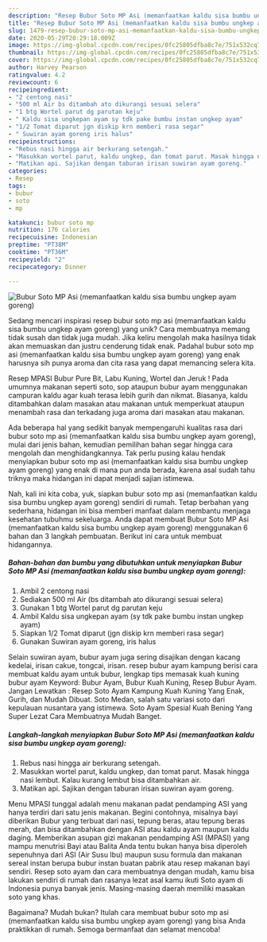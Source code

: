 ```yaml
---
description: "Resep Bubur Soto MP Asi (memanfaatkan kaldu sisa bumbu ungkep ayam goreng), Lezat"
title: "Resep Bubur Soto MP Asi (memanfaatkan kaldu sisa bumbu ungkep ayam goreng), Lezat"
slug: 1479-resep-bubur-soto-mp-asi-memanfaatkan-kaldu-sisa-bumbu-ungkep-ayam-goreng-lezat
date: 2020-05-29T20:29:18.009Z
image: https://img-global.cpcdn.com/recipes/0fc25805dfba8c7e/751x532cq70/bubur-soto-mp-asi-memanfaatkan-kaldu-sisa-bumbu-ungkep-ayam-goreng-foto-resep-utama.jpg
thumbnail: https://img-global.cpcdn.com/recipes/0fc25805dfba8c7e/751x532cq70/bubur-soto-mp-asi-memanfaatkan-kaldu-sisa-bumbu-ungkep-ayam-goreng-foto-resep-utama.jpg
cover: https://img-global.cpcdn.com/recipes/0fc25805dfba8c7e/751x532cq70/bubur-soto-mp-asi-memanfaatkan-kaldu-sisa-bumbu-ungkep-ayam-goreng-foto-resep-utama.jpg
author: Harvey Pearson
ratingvalue: 4.2
reviewcount: 6
recipeingredient:
- "2 centong nasi"
- "500 ml Air bs ditambah ato dikurangi sesuai selera"
- "1 btg Wortel parut dg parutan keju"
- " Kaldu sisa ungkepan ayam sy tdk pake bumbu instan ungkep ayam"
- "1/2 Tomat diparut jgn diskip krn memberi rasa segar"
- " Suwiran ayam goreng iris halus"
recipeinstructions:
- "Rebus nasi hingga air berkurang setengah."
- "Masukkan wortel parut, kaldu ungkep, dan tomat parut. Masak hingga nasi lembut. Kalau kurang lembut bisa ditambahkan air."
- "Matikan api. Sajikan dengan taburan irisan suwiran ayam goreng."
categories:
- Resep
tags:
- bubur
- soto
- mp

katakunci: bubur soto mp 
nutrition: 176 calories
recipecuisine: Indonesian
preptime: "PT38M"
cooktime: "PT36M"
recipeyield: "2"
recipecategory: Dinner

---
```



![Bubur Soto MP Asi (memanfaatkan kaldu sisa bumbu ungkep ayam goreng)](https://img-global.cpcdn.com/recipes/0fc25805dfba8c7e/751x532cq70/bubur-soto-mp-asi-memanfaatkan-kaldu-sisa-bumbu-ungkep-ayam-goreng-foto-resep-utama.jpg)

Sedang mencari inspirasi resep bubur soto mp asi (memanfaatkan kaldu sisa bumbu ungkep ayam goreng) yang unik? Cara membuatnya memang tidak susah dan tidak juga mudah. Jika keliru mengolah maka hasilnya tidak akan memuaskan dan justru cenderung tidak enak. Padahal bubur soto mp asi (memanfaatkan kaldu sisa bumbu ungkep ayam goreng) yang enak harusnya sih punya aroma dan cita rasa yang dapat memancing selera kita.

Resep MPASI Bubur Pure Bit, Labu Kuning, Wortel dan Jeruk ! Pada umumnya makanan seperti soto, sop ataupun bubur ayam menggunakan campuran kaldu agar kuah terasa lebih gurih dan nikmat. Biasanya, kaldu ditambahkan dalam masakan atau makanan untuk memperkuat ataupun menambah rasa dan terkadang juga aroma dari masakan atau makanan.

Ada beberapa hal yang sedikit banyak mempengaruhi kualitas rasa dari bubur soto mp asi (memanfaatkan kaldu sisa bumbu ungkep ayam goreng), mulai dari jenis bahan, kemudian pemilihan bahan segar hingga cara mengolah dan menghidangkannya. Tak perlu pusing kalau hendak menyiapkan bubur soto mp asi (memanfaatkan kaldu sisa bumbu ungkep ayam goreng) yang enak di mana pun anda berada, karena asal sudah tahu triknya maka hidangan ini dapat menjadi sajian istimewa.


Nah, kali ini kita coba, yuk, siapkan bubur soto mp asi (memanfaatkan kaldu sisa bumbu ungkep ayam goreng) sendiri di rumah. Tetap berbahan yang sederhana, hidangan ini bisa memberi manfaat dalam membantu menjaga kesehatan tubuhmu sekeluarga. Anda dapat membuat Bubur Soto MP Asi (memanfaatkan kaldu sisa bumbu ungkep ayam goreng) menggunakan 6 bahan dan 3 langkah pembuatan. Berikut ini cara untuk membuat hidangannya.

<!--inarticleads1-->

##### Bahan-bahan dan bumbu yang dibutuhkan untuk menyiapkan Bubur Soto MP Asi (memanfaatkan kaldu sisa bumbu ungkep ayam goreng):

1. Ambil 2 centong nasi
1. Sediakan 500 ml Air (bs ditambah ato dikurangi sesuai selera)
1. Gunakan 1 btg Wortel parut dg parutan keju
1. Ambil  Kaldu sisa ungkepan ayam (sy tdk pake bumbu instan ungkep ayam)
1. Siapkan 1/2 Tomat diparut (jgn diskip krn memberi rasa segar)
1. Gunakan  Suwiran ayam goreng, iris halus


Selain suwiran ayam, bubur ayam juga sering disajikan dengan kacang kedelai, irisan cakue, tongcai, irisan. resep bubur ayam kampung berisi cara membuat kaldu ayam untuk bubur, lengkap tips memasak kuah kuning bubur ayam Keyword: Bubur Ayam, Bubur Kuah Kuning, Resep Bubur Ayam. Jangan Lewatkan : Resep Soto Ayam Kampung Kuah Kuning Yang Enak, Gurih, dan Mudah Dibuat. Soto Medan, salah satu variasi soto dari kepulauan nusantara yang istimewa. Soto Ayam Spesial Kuah Bening Yang Super Lezat Cara Membuatnya Mudah Banget. 

<!--inarticleads2-->

##### Langkah-langkah menyiapkan Bubur Soto MP Asi (memanfaatkan kaldu sisa bumbu ungkep ayam goreng):

1. Rebus nasi hingga air berkurang setengah.
1. Masukkan wortel parut, kaldu ungkep, dan tomat parut. Masak hingga nasi lembut. Kalau kurang lembut bisa ditambahkan air.
1. Matikan api. Sajikan dengan taburan irisan suwiran ayam goreng.


Menu MPASI tunggal adalah menu makanan padat pendamping ASI yang hanya terdiri dari satu jenis makanan. Begini contohnya, misalnya bayi diberikan Bubur yang terbuat dari nasi, tepung beras, atau tepung beras merah, dan bisa ditambahkan dengan ASI atau kaldu ayam maupun kaldu daging. Memberikan asupan gizi makanan pendamping ASI (MPASI) yang mampu menutrisi Bayi atau Balita Anda tentu bukan hanya bisa diperoleh sepenuhnya dari ASI (Air Susu Ibu) maupun susu formula dan makanan sereal instan berupa bubur instan buatan pabrik atau resep makanan bayi sendiri. Resep soto ayam dan cara membuatnya dengan mudah, kamu bisa lakukan sendiri di rumah dan rasanya lezat asal kamu ikuti Soto ayam di Indonesia punya banyak jenis. Masing-masing daerah memiliki masakan soto yang khas. 

Bagaimana? Mudah bukan? Itulah cara membuat bubur soto mp asi (memanfaatkan kaldu sisa bumbu ungkep ayam goreng) yang bisa Anda praktikkan di rumah. Semoga bermanfaat dan selamat mencoba!

